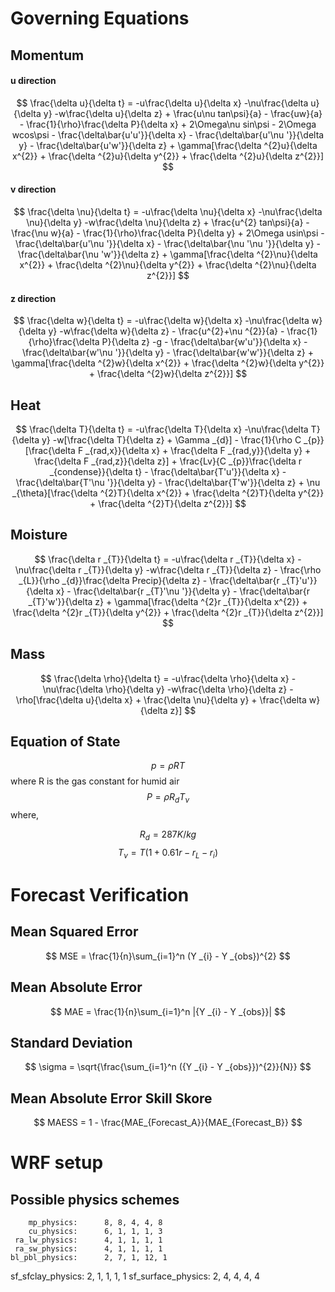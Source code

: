 # Governing Equations
## Momentum
#### u direction
$$ \frac{\delta u}{\delta t} = -u\frac{\delta u}{\delta x} -\nu\frac{\delta u}{\delta y} -w\frac{\delta u}{\delta z} + \frac{u\nu tan\psi}{a} - \frac{uw}{a} - \frac{1}{\rho}\frac{\delta P}{\delta x} + 2\Omega\nu sin\psi - 2\Omega wcos\psi - \frac{\delta\bar{u'u'}}{\delta x} - \frac{\delta\bar{u'\nu '}}{\delta y} - \frac{\delta\bar{u'w'}}{\delta z} + \gamma[\frac{\delta ^{2}u}{\delta x^{2}} + \frac{\delta ^{2}u}{\delta y^{2}} + \frac{\delta ^{2}u}{\delta z^{2}}]  $$
#### v direction
$$ \frac{\delta \nu}{\delta t} = -u\frac{\delta \nu}{\delta x} -\nu\frac{\delta \nu}{\delta y} -w\frac{\delta \nu}{\delta z} + \frac{u^{2} tan\psi}{a} - \frac{\nu w}{a} - \frac{1}{\rho}\frac{\delta P}{\delta y} + 2\Omega usin\psi - \frac{\delta\bar{u'\nu '}}{\delta x} - \frac{\delta\bar{\nu '\nu '}}{\delta y} - \frac{\delta\bar{\nu 'w'}}{\delta z} + \gamma[\frac{\delta ^{2}\nu}{\delta x^{2}} + \frac{\delta ^{2}\nu}{\delta y^{2}} + \frac{\delta ^{2}\nu}{\delta z^{2}}]  $$

#### z direction
$$ \frac{\delta w}{\delta t} = -u\frac{\delta w}{\delta x} -\nu\frac{\delta w}{\delta y} -w\frac{\delta w}{\delta z} - \frac{u^{2}+\nu ^{2}}{a} - \frac{1}{\rho}\frac{\delta P}{\delta z} -g - \frac{\delta\bar{w'u'}}{\delta x} - \frac{\delta\bar{w'\nu '}}{\delta y} - \frac{\delta\bar{w'w'}}{\delta z} + \gamma[\frac{\delta ^{2}w}{\delta x^{2}} + \frac{\delta ^{2}w}{\delta y^{2}} + \frac{\delta ^{2}w}{\delta z^{2}}]  $$

## Heat
$$ \frac{\delta T}{\delta t} = -u\frac{\delta T}{\delta x} -\nu\frac{\delta T}{\delta y} -w[\frac{\delta T}{\delta z} + \Gamma _{d}] - \frac{1}{\rho C _{p}}[\frac{\delta F _{rad,x}}{\delta x} + \frac{\delta F _{rad,y}}{\delta y} + \frac{\delta F _{rad,z}}{\delta z}] + \frac{Lv}{C _{p}}\frac{\delta r _{condense}}{\delta t} - \frac{\delta\bar{T'u'}}{\delta x} - \frac{\delta\bar{T'\nu '}}{\delta y} - \frac{\delta\bar{T'w'}}{\delta z} + \nu _{\theta}[\frac{\delta ^{2}T}{\delta x^{2}} + \frac{\delta ^{2}T}{\delta y^{2}} + \frac{\delta ^{2}T}{\delta z^{2}}] $$

## Moisture
$$ \frac{\delta r _{T}}{\delta t} = -u\frac{\delta r _{T}}{\delta x} -\nu\frac{\delta r _{T}}{\delta y} -w\frac{\delta r _{T}}{\delta z} - \frac{\rho _{L}}{\rho _{d}}\frac{\delta Precip}{\delta z} - \frac{\delta\bar{r _{T}'u'}}{\delta x} - \frac{\delta\bar{r _{T}'\nu '}}{\delta y} - \frac{\delta\bar{r _{T}'w'}}{\delta z} + \gamma[\frac{\delta ^{2}r _{T}}{\delta x^{2}} + \frac{\delta ^{2}r _{T}}{\delta y^{2}} + \frac{\delta ^{2}r _{T}}{\delta z^{2}}] $$ 

## Mass
$$ \frac{\delta \rho}{\delta t} = -u\frac{\delta \rho}{\delta x} -\nu\frac{\delta \rho}{\delta y} -w\frac{\delta \rho}{\delta z} - \rho[\frac{\delta u}{\delta x} + \frac{\delta \nu}{\delta y} + \frac{\delta w}{\delta z}] $$

## Equation of State
$$ p = \rho RT $$ where R is the gas constant for humid air
$$ P = \rho R _{d}T _{\nu} $$
where, 

$$ R_{d} = 287 K/kg $$
$$ T_{\nu} = T(1 + 0.61r - r_{L} -r_{i}) $$

# Forecast Verification
## Mean Squared Error
$$ MSE = \frac{1}{n}\sum_{i=1}^n (Y _{i} - Y _{obs})^{2} $$

## Mean Absolute Error
$$ MAE = \frac{1}{n}\sum_{i=1}^n |{Y _{i} - Y _{obs}}| $$

## Standard Deviation
$$ \sigma = \sqrt{\frac{\sum_{i=1}^n ({Y _{i} - Y _{obs}})^{2}}{N}} $$

## Mean Absolute Error Skill Skore
$$ MAESS = 1 - \frac{MAE_{Forecast_A}}{MAE_{Forecast_B}} $$

# WRF setup
## Possible physics schemes
        mp_physics:      8, 8, 4, 4, 8
        cu_physics:      6, 1, 1, 1, 3
     ra_lw_physics:      4, 1, 1, 1, 1
     ra_sw_physics:      4, 1, 1, 1, 1
    bl_pbl_physics:      2, 7, 1, 12, 1
 sf_sfclay_physics:      2, 1, 1, 1, 1
sf_surface_physics:      2, 4, 4, 4, 4
